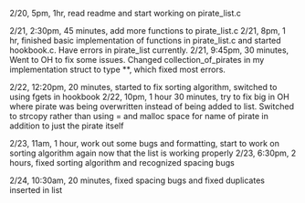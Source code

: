 2/20, 5pm, 1hr, read readme and start working on pirate_list.c

2/21, 2:30pm, 45 minutes, add more functions to pirate_list.c
2/21, 8pm, 1 hr, finished basic implementation of functions in pirate_list.c and started hookbook.c. Have errors in pirate_list currently.
2/21, 9:45pm, 30 minutes, Went to OH to fix some issues. Changed collection_of_pirates in my implementation struct to type **, which fixed most errors.

2/22, 12:20pm, 20 minutes, started to fix sorting algorithm, switched to using fgets in hookbook
2/22, 10pm, 1 hour 30 minutes, try to fix big in OH where pirate was being overwritten instead of being added to list. Switched to strcopy rather than using = and malloc space for name of pirate in addition to just the pirate itself

2/23, 11am, 1 hour, work out some bugs and formatting, start to work on sorting algorithm again now that the list is working properly
2/23, 6:30pm, 2 hours, fixed sorting algorithm and recognized spacing bugs

2/24, 10:30am, 20 minutes, fixed spacing bugs and fixed duplicates inserted in list